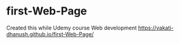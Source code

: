 # first-Web-Page
Created this while Udemy course Web development
https://vakati-dhanush.github.io/first-Web-Page/
